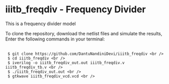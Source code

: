 # iiitb_freqdiv - Frequency Divider
This is a frequency divider model

To clone the repository, download the netlist files and simulate the results, Enter the following commands in your terminal: <br />
<br />

```
 $ git clone https://github.com/DantuNandiniDevi/iiitb_freqdiv <br />
 $ cd iiitb_freqdiv <br />
 $ iverilog -o iiitb_freqdiv_out.out iiitb_freqdiv.v iiitb_freqdiv_tb.v <br />
 $ ./iiitb_freqdiv_out.out <br />
 $ gtkwave iiitb_freqdiv_vcd.vcd <br />
```

